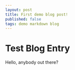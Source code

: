 ```yaml
---
layout: post
title: First demo blog post!
published: false
tags: demo markdown blog
---
```


# Test Blog Entry


Hello, anybody out there?
